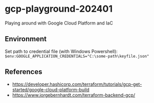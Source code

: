 # gcp-playground-202401
Playing around with Google Cloud Platform and IaC

## Environment

Set path to credential file (with Windows Powershell): `$env:GOOGLE_APPLICATION_CREDENTIALS="C:\some-path\keyfile.json"`

## References

- <https://developer.hashicorp.com/terraform/tutorials/gcp-get-started/google-cloud-platform-build>
- <https://www.jorgebernhardt.com/terraform-backend-gcp/>
